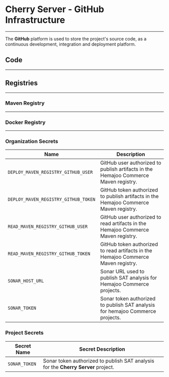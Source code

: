 # Cherry Server - GitHub Infrastructure

<hr>

The **GitHub** platform is used to store the project's source code, as a continuous development, integration and deployment platform.

## Code

<hr>

## Registries

<hr>

### Maven Registry

<hr>

### Docker Registry

<hr>

### Organization Secrets

| Name                                 | Description                                                                          |
|--------------------------------------|--------------------------------------------------------------------------------------|
| `DEPLOY_MAVEN_REGISTRY_GITHUB_USER`  | GitHub user authorized to publish artifacts in the Hemajoo Commerce Maven registry.  |
| `DEPLOY_MAVEN_REGISTRY_GITHUB_TOKEN` | GitHub token authorized to publish artifacts in the Hemajoo Commerce Maven registry. |
| `READ_MAVEN_REGISTRY_GITHUB_USER`    | GitHub user authorized to read artifacts in the Hemajoo Commerce Maven registry.     |
| `READ_MAVEN_REGISTRY_GITHUB_TOKEN`   | GitHub token authorized to read artifacts in the Hemajoo Commerce Maven registry.    |
| `SONAR_HOST_URL`                     | Sonar URL used to publish SAT analysis for Hemajoo Commerce projects.                |
| `SONAR_TOKEN`                        | Sonar token authorized to publish SAT analysis for hemajoo Commerce projects.        |

### Project Secrets

| Secret Name         | Secret Description                                                                |
|---------------------|-----------------------------------------------------------------------------------|
| `SONAR_TOKEN`       | Sonar token authorized to publish SAT analysis for the **Cherry Server** project. |
